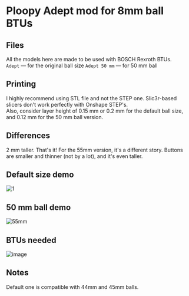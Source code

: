 # Ploopy Adept mod for 8mm ball BTUs 

## Files
All the models here are made to be used with BOSCH Rexroth BTUs. \
`Adept` — for the original ball size
`Adept 50 mm` — for 50 mm ball

## Printing
I highly recommend using STL file and not the STEP one. Slic3r-based slicers don't work perfectly with Onshape STEP's. \
Also, consider layer height of 0.15 mm or 0.2 mm for the default ball size, and 0.12 mm for the 50 mm ball version.

## Differences
2 mm taller. That's it! For the 55mm version, it's a different story. Buttons are smaller and thinner (not by a lot), and it's even taller.

## Default size demo
![1](https://github.com/user-attachments/assets/97e48cd0-2c5a-4081-82a7-5ecc3e960016) 

## 50 mm ball demo
![55mm](https://github.com/user-attachments/assets/d82c578e-0e27-449e-b637-91ef44c8319e)

## BTUs needed
![image](https://github.com/user-attachments/assets/a1a8a0e0-8605-44d5-94d4-03515e37f13b)

## Notes
Default one is compatible with 44mm and 45mm balls.
